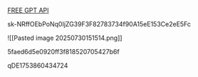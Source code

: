 [FREE GPT API](https://free.v36.cm)


sk-NRffOEbPoNq0IjZG39F3F82783734f90A15eE153Ce2eE5Fc

![[Pasted image 20250730151514.png]]

5faed6d5e0920ff3f818520705427b6f


qDE1753860434724